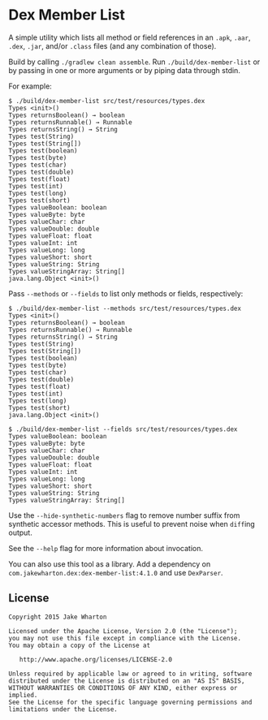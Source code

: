 Dex Member List
===============

A simple utility which lists all method or field references in an `.apk`, `.aar`, `.dex`, `.jar`,
and/or `.class` files (and any combination of those).

Build by calling `./gradlew clean assemble`. Run `./build/dex-member-list` or by passing in one or
more arguments or by piping data through stdin.

For example:
```
$ ./build/dex-member-list src/test/resources/types.dex
Types <init>()
Types returnsBoolean() → boolean
Types returnsRunnable() → Runnable
Types returnsString() → String
Types test(String)
Types test(String[])
Types test(boolean)
Types test(byte)
Types test(char)
Types test(double)
Types test(float)
Types test(int)
Types test(long)
Types test(short)
Types valueBoolean: boolean
Types valueByte: byte
Types valueChar: char
Types valueDouble: double
Types valueFloat: float
Types valueInt: int
Types valueLong: long
Types valueShort: short
Types valueString: String
Types valueStringArray: String[]
java.lang.Object <init>()
```

Pass `--methods` or `--fields` to list only methods or fields, respectively:

```
$ ./build/dex-member-list --methods src/test/resources/types.dex
Types <init>()
Types returnsBoolean() → boolean
Types returnsRunnable() → Runnable
Types returnsString() → String
Types test(String)
Types test(String[])
Types test(boolean)
Types test(byte)
Types test(char)
Types test(double)
Types test(float)
Types test(int)
Types test(long)
Types test(short)
java.lang.Object <init>()

$ ./build/dex-member-list --fields src/test/resources/types.dex
Types valueBoolean: boolean
Types valueByte: byte
Types valueChar: char
Types valueDouble: double
Types valueFloat: float
Types valueInt: int
Types valueLong: long
Types valueShort: short
Types valueString: String
Types valueStringArray: String[]
```

Use the `--hide-synthetic-numbers` flag to remove number suffix from synthetic accessor
methods. This is useful to prevent noise when `diff`ing output.

See the `--help` flag for more information about invocation.

You can also use this tool as a library. Add a dependency on
`com.jakewharton.dex:dex-member-list:4.1.0` and use `DexParser`.


License
-------

    Copyright 2015 Jake Wharton

    Licensed under the Apache License, Version 2.0 (the "License");
    you may not use this file except in compliance with the License.
    You may obtain a copy of the License at

       http://www.apache.org/licenses/LICENSE-2.0

    Unless required by applicable law or agreed to in writing, software
    distributed under the License is distributed on an "AS IS" BASIS,
    WITHOUT WARRANTIES OR CONDITIONS OF ANY KIND, either express or implied.
    See the License for the specific language governing permissions and
    limitations under the License.
